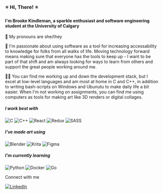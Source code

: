 ### ⭐ Hi, There! ⭐
#### I'm Brooke Kindleman, a sparkle enthusiast and software engineering student at the University of Calgary

 👋 My pronouns are she/they


 🌻 I'm passionate about using software as a tool for increasing accessability to knowledge for folks from all walks of life. Moving technology forward means making sure that everyone has the tools to keep up - I want to be part of that shift and am always looking for ways to learn from others and support the great people working around me. 

 👩‍💻 You can find me working up and down the development stack, but I excel at low-level languages and am most at home in C and C++, in addition to writing bash-scripts on Windows and Ubunutu to make daily life a bit easier. When I'm not working on assignments, you can find me using computers as tools for making art like 3D renders or digital collages. 

 ##### I work best with

![C](https://img.shields.io/badge/c-%2300599C.svg?style=for-the-badge&logo=c&logoColor=white)
![C++](https://img.shields.io/badge/c++-%2300599C.svg?style=for-the-badge&logo=c%2B%2B&logoColor=white)
![React](https://img.shields.io/badge/react-%2320232a.svg?style=for-the-badge&logo=react&logoColor=%2361DAFB)
![Redux](https://img.shields.io/badge/redux-%23593d88.svg?style=for-the-badge&logo=redux&logoColor=white)
![SASS](https://img.shields.io/badge/SASS-hotpink.svg?style=for-the-badge&logo=SASS&logoColor=white)

##### I've made art using

![Blender](https://img.shields.io/badge/blender-%23F5792A.svg?style=for-the-badge&logo=blender&logoColor=white) 
![Krita](https://img.shields.io/badge/Krita-203759?style=for-the-badge&logo=krita&logoColor=EEF37B)
![Figma](https://img.shields.io/badge/figma-%23F24E1E.svg?style=for-the-badge&logo=figma&logoColor=white)

##### I'm currently learning 

![Python](https://img.shields.io/badge/python-3670A0?style=for-the-badge&logo=python&logoColor=ffdd54)
![Docker](https://img.shields.io/badge/docker-%230db7ed.svg?style=for-the-badge&logo=docker&logoColor=white)
![Go](https://img.shields.io/badge/go-%2300ADD8.svg?style=for-the-badge&logo=go&logoColor=white)


Connect with me

[![LinkedIn](https://img.shields.io/badge/linkedin-%230077B5.svg?style=for-the-badge&logo=linkedin&logoColor=white)]( www.linkedin.com/in/brooke-kindleman)

